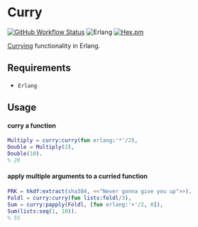 Curry
=====
[![GitHub Workflow Status](https://img.shields.io/github/workflow/status/aenglisc/curry_erlang/CI?style=for-the-badge)](https://github.com/aenglisc/curry_erlang/runs/801486938)
![Erlang](https://img.shields.io/badge/erlang-any-blue.svg?style=for-the-badge)
[![Hex.pm](https://img.shields.io/hexpm/v/hkdf_erlang.svg?style=for-the-badge)](https://hex.pm/packages/curry_erlang)

[Currying](https://en.wikipedia.org/wiki/Currying) functionality in Erlang.

Requirements
-----

 - `Erlang`

Usage
-----

#### curry a function
```erlang
Multiply = curry:curry(fun erlang:'*'/2),
Double = Multiply(2),
Double(10).
% 20
```

#### apply multiple arguments to a curried function
```erlang
PRK = hkdf:extract(sha384, <<"Never gonna give you up">>).
Foldl = curry:curry(fun lists:foldl/3),
Sum = curry:papply(Foldl, [fun erlang:'+'/2, 0]),
Sum(lists:seq(1, 10)).
% 55
```
